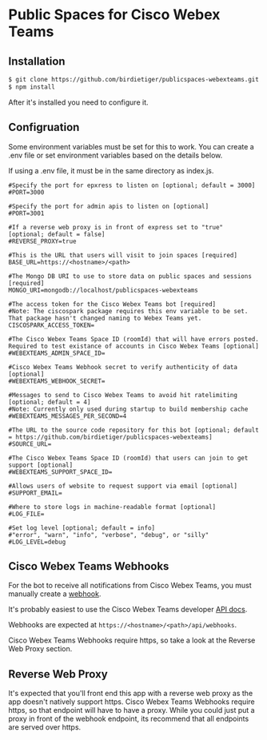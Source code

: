# Public Spaces for Cisco Webex Teams

Installation
------------

``` bash
$ git clone https://github.com/birdietiger/publicspaces-webexteams.git
$ npm install
```

After it's installed you need to configure it.

Configruation
------------

Some environment variables must be set for this to work. You can create a .env file or set environment variables based on the details below.

If using a .env file, it must be in the same directory as index.js.

```
#Specify the port for epxress to listen on [optional; default = 3000]
#PORT=3000

#Specify the port for admin apis to listen on [optional]
#PORT=3001

#If a reverse web proxy is in front of express set to "true" [optional; default = false]
#REVERSE_PROXY=true

#This is the URL that users will visit to join spaces [required]
BASE_URL=https://<hostname>/<path>

#The Mongo DB URI to use to store data on public spaces and sessions [required]
MONGO_URI=mongodb://localhost/publicspaces-webexteams

#The access token for the Cisco Webex Teams bot [required]
#Note: The ciscospark package requires this env variable to be set. That package hasn't changed naming to Webex Teams yet.
CISCOSPARK_ACCESS_TOKEN=

#The Cisco Webex Teams Space ID (roomId) that will have errors posted. Required to test existance of accounts in Cisco Webex Teams [optional]
#WEBEXTEAMS_ADMIN_SPACE_ID=

#Cisco Webex Teams Webhook secret to verify authenticity of data [optional]
#WEBEXTEAMS_WEBHOOK_SECRET=

#Messages to send to Cisco Webex Teams to avoid hit ratelimiting [optional; default = 4]
#Note: Currently only used during startup to build membership cache
#WEBEXTEAMS_MESSAGES_PER_SECOND=4

#The URL to the source code repository for this bot [optional; default = https://github.com/birdietiger/publicspaces-webexteams]
#SOURCE_URL=

#The Cisco Webex Teams Space ID (roomId) that users can join to get support [optional]
#WEBEXTEAMS_SUPPORT_SPACE_ID=

#Allows users of website to request support via email [optional]
#SUPPORT_EMAIL=

#Where to store logs in machine-readable format [optional]
#LOG_FILE=

#Set log level [optional; default = info]
#"error", "warn", "info", "verbose", "debug", or "silly"
#LOG_LEVEL=debug
```

Cisco Webex Teams Webhooks
------------

For the bot to receive all notifications from Cisco Webex Teams, you must manually create a [webhook](https://developer.webex.com/webhooks-explained.html). 

It's probably easiest to use the Cisco Webex Teams developer [API docs](https://developer.webex.com/endpoint-webhooks-post.html).

Webhooks are expected at `https://<hostname>/<path>/api/webhooks`.

Cisco Webex Teams Webhooks require https, so take a look at the Reverse Web Proxy section.

Reverse Web Proxy
------------

It's expected that you'll front end this app with a reverse web proxy as the app doesn't natively support https. Cisco Webex Teams Webhooks require https, so that endpoint will have to have a proxy. While you could just put a proxy in front of the webhook endpoint, its recommend that all endpoints are served over https.
